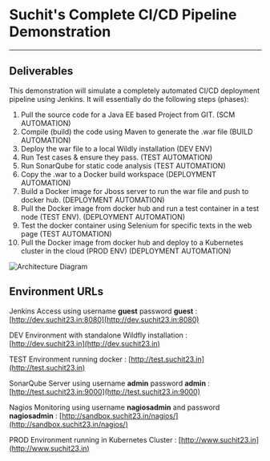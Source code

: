 # Suchit's Complete CI/CD Pipeline Demonstration


----------

## Deliverables
This demonstration will simulate a completely automated CI/CD deployment pipeline using Jenkins. It will essentially do the following steps (phases):
 1. Pull the source code for a Java EE based Project from GIT. (SCM AUTOMATION)
 2. Compile (build) the code using Maven to generate the .war file (BUILD AUTOMATION)
 3. Deploy the war file to a local Wildly installation (DEV ENV)
 4. Run Test cases & ensure they pass. (TEST AUTOMATION)
 5. Run SonarQube for static code analysis (TEST AUTOMATION) 
 6. Copy the .war to a Docker build workspace (DEPLOYMENT AUTOMATION)
 7. Build a Docker image for Jboss server to run the war file and push to docker hub. (DEPLOYMENT AUTOMATION)
 8. Pull the Docker image from docker hub and run a test container in a test node (TEST ENV). (DEPLOYMENT AUTOMATION)
 9. Test the docker container using Selenium for specific texts in the web page (TEST AUTOMATION)
 10. Pull the Docker image from docker hub and deploy to a Kubernetes cluster in the cloud (PROD ENV) (DEPLOYMENT AUTOMATION)

![Architecture Diagram](http://www.suchit23.in/spdevops.jpg)

## Environment URLs

Jenkins Access using username **guest** password **guest** : [http://dev.suchit23.in:8080](http://dev.suchit23.in:8080)

DEV Environment with standalone Wildfly installation : [http://dev.suchit23.in](http://dev.suchit23.in)

TEST Environment running docker : [http://test.suchit23.in](http://test.suchit23.in)

SonarQube Server using username **admin** password **admin** : [http://test.suchit23.in:9000](http://test.suchit23.in:9000)

Nagios Monitoring using username **nagiosadmin** and password **nagiosadmin** : [http://sandbox.suchit23.in/nagios/](http://sandbox.suchit23.in/nagios/)

PROD Environment running in Kubernetes Cluster :	[http://www.suchit23.in](http://www.suchit23.in)